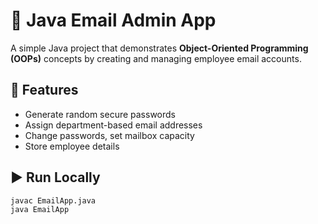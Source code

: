 # 📧 Java Email Admin App

A simple Java project that demonstrates **Object-Oriented Programming (OOPs)** concepts by creating and managing employee email accounts.

## 🚀 Features
- Generate random secure passwords
- Assign department-based email addresses
- Change passwords, set mailbox capacity
- Store employee details

## ▶️ Run Locally
```bash
javac EmailApp.java
java EmailApp
```
